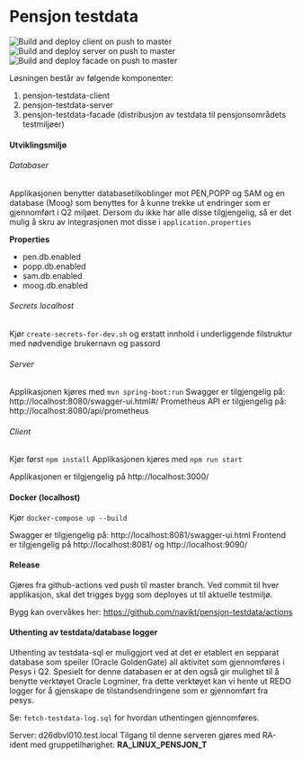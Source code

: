 # Pensjon testdata
![Build and deploy client on push to master](https://github.com/navikt/pensjon-testdata/workflows/Build%20and%20deploy%20client%20on%20push%20to%20master/badge.svg)
![Build and deploy server on push to master](https://github.com/navikt/pensjon-testdata/workflows/Build%20and%20deploy%20server%20on%20push%20to%20master/badge.svg)
![Build and deploy facade on push to master](https://github.com/navikt/pensjon-testdata/workflows/Build%20and%20deploy%20facade%20on%20push%20to%20master/badge.svg)



Løsningen består av følgende komponenter: 

1. pensjon-testdata-client
2. pensjon-testdata-server
3. pensjon-testdata-facade (distribusjon av testdata til pensjonsområdets testmiljøer)

#### Utviklingsmiljø

###### Databaser
Applikasjonen benytter databasetilkoblinger mot PEN,POPP og SAM og en database (Moog) som benyttes for å kunne trekke ut endringer som er gjennomført i Q2 miljøet. 
Dersom du ikke har alle disse tilgjengelig, så er det mulig å skru av integrasjonen mot disse i `application.properties`


**Properties**
* pen.db.enabled
* popp.db.enabled
* sam.db.enabled
* moog.db.enabled

###### Secrets localhost
Kjør `create-secrets-for-dev.sh` og erstatt innhold i underliggende filstruktur med nødvendige brukernavn og passord

###### Server
Applikasjonen kjøres med `mvn spring-boot:run`
Swagger er tilgjengelig på: http://localhost:8080/swagger-ui.html#/
Prometheus API er tilgjengelig på: http://localhost:8080/api/prometheus

###### Client
Kjør først `npm install`
Applikasjonen kjøres med `npm run start`

Applikasjonen er tilgjengelig på http://localhost:3000/

#### Docker (localhost)
Kjør `docker-compose up --build`

Swagger er tilgjengelig på: http://localhost:8081/swagger-ui.html
Frontend er tilgjengelig på http://localhost:8081/ og http://localhost:9090/

#### Release
Gjøres fra github-actions ved push til master branch. Ved commit til hver applikasjon, skal det trigges bygg som deployes ut til aktuelle testmiljø. 

Bygg kan overvåkes her: https://github.com/navikt/pensjon-testdata/actions


#### Uthenting av testdata/database logger
Uthenting av testdata-sql er muliggjort ved at det er etablert en sepparat database som speiler (Oracle GoldenGate) all aktivitet som gjennomføres i Pesys i Q2.
Spesielt for  denne databasen er at den også gir mulighet til å benytte verktøyet Oracle Logminer, fra dette verktøyet kan vi hente ut REDO logger for å gjenskape de tilstandsendringene som er gjennomført fra pesys. 

Se: `fetch-testdata-log.sql` for hvordan uthentingen gjennomføres. 

Server: d26dbvl010.test.local
Tilgang til denne serveren gjøres med RA-ident med gruppetilhørighet: **RA_LINUX_PENSJON_T**
